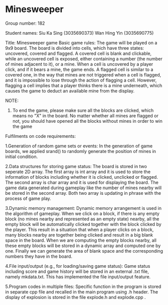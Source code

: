 # Minesweeper
Group number: 182

Student names:
Siu Ka Sing (3035690373)
Wan Hing Yin (3035690775)

Title: Minesweeper game
Basic game rules: The game will be played on a 9x9 board. The board is divided into cells, which have three states: uncovered, covered and flagged. A covered cell is blank and clickable, while an uncovered cell is exposed, either containing a number (the number of mines adjacent to it), or a mine. When a cell is uncovered by a player click, and if it bears a mine, the game ends. A flagged cell is similar to a covered one, in the way that mines are not triggered when a cell is flagged, and it is impossible to lose through the action of flagging a cell. However, flagging a cell implies that a player thinks there is a mine underneath, which causes the game to deduct an available mine from the display.

NOTE:
1. To end the game, please make sure all the blocks are clicked, which means no "X" in the board. No matter whether all mines are flagged or not, you should have opened all the blocks without mines in order to win the game

Fulfilments on code requirements:

1.Generation of random game sets or events:
In the generation of game boards, we applied srand() to randomly generate the position of mines in initial condition.

2.Data structures for storing game status:
The board is stored in two seperate 2D array. The first array is int array and it is used to store the information of blocks including whether it is clicked, unclicked or flagged. The second array is char array and it is used for displaying the board. The game data generated during gameplay like the number of mines nearby will be stored in the second array. Both two array is updating in phrase with the process of game play. 

3.Dynamic memory management:
Dynamic memory arrangement is used in the algorithm of gameplay. When we click on a block, if there is any empty block (no mines nearby and represented as an empty state) nearby, all the empty block will be automatically clicked together with the block clicked by the player. This result in a situation that when a player clicks on a block, many blocks nearby are together being clicked and result in a big blank space in the board. When we are computing the empty blocks nearby, all these empty blocks will be stored in a dynamic array and computed one by one. Finally we can generate the area of blank space and the corresponding numbers they have in the board.

4.File input/output (e.g., for loading/saving game status):
Game status including score and game history will be stored in an external .txt file, namely mkdata.txt. This has implemented the file input/output feature.

5.Program codes in multiple files:
Specific function in the program is stored in separate cpp file and recalled in the main program using .h header.
The display of explosion is stored in the file explode.h and explode.cpp .
